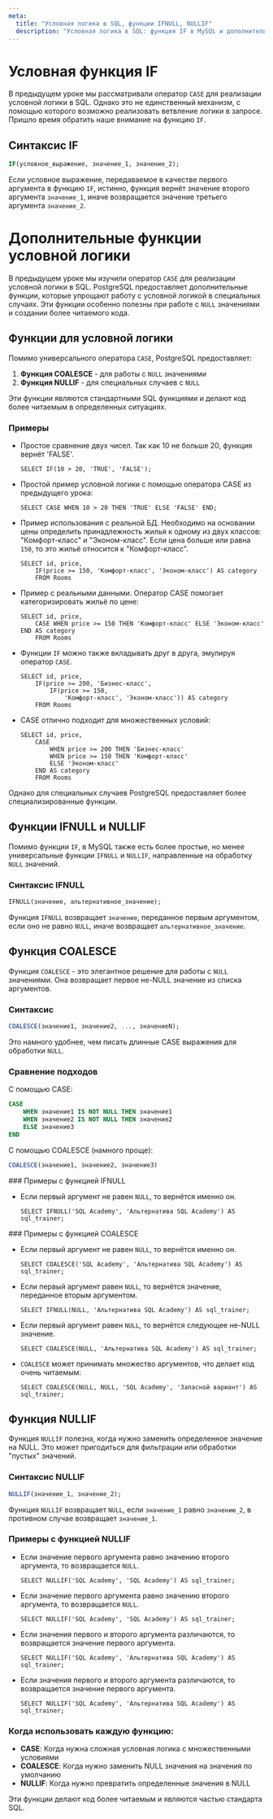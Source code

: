 ```yaml
---
meta:
  title: "Условная логика в SQL, функции IFNULL, NULLIF"
  description: "Условная логика в SQL: функция IF в MySQL и дополнительные функции в PostgreSQL (COALESCE, NULLIF)"
---
```


<MySQLOnly>

# Условная функция IF

В предыдущем уроке мы рассматривали оператор `CASE` для реализации условной логики в SQL.
Однако это не единственный механизм, с помощью которого возможно реализовать ветвление логики в запросе.
Пришло время обратить наше внимание на функцию `IF`.

## Синтаксис IF

```sql
IF(условное_выражение, значение_1, значение_2);
```

Если условное выражение, передаваемое в качестве первого аргумента в функцию `IF`,
истинно, функция вернёт значение второго аргумента `значение_1`, иначе возвращается значение третьего аргумента `значение_2`.

</MySQLOnly>

<PostgreSQLOnly>

# Дополнительные функции условной логики

В предыдущем уроке мы изучили оператор `CASE` для реализации условной логики в SQL.
PostgreSQL предоставляет дополнительные функции, которые упрощают работу с условной логикой в специальных случаях.
Эти функции особенно полезны при работе с `NULL` значениями и создании более читаемого кода.

## Функции для условной логики

Помимо универсального оператора `CASE`, PostgreSQL предоставляет:

1. **Функция COALESCE** - для работы с `NULL` значениями
2. **Функция NULLIF** - для специальных случаев с `NULL`

Эти функции являются стандартными SQL функциями и делают код более читаемым в определенных ситуациях.

</PostgreSQLOnly>

### Примеры

<MySQLOnly>

- Простое сравнение двух чисел. Так как 10 не больше 20, функция вернёт 'FALSE'.

  ```sql-executable-Airbnb
  SELECT IF(10 > 20, 'TRUE', 'FALSE');
  ```

</MySQLOnly>

<PostgreSQLOnly>

- Простой пример условной логики с помощью оператора CASE из предыдущего урока:

  ```sql-executable-Airbnb
  SELECT CASE WHEN 10 > 20 THEN 'TRUE' ELSE 'FALSE' END;
  ```

</PostgreSQLOnly>

<MySQLOnly>

- Пример использования с реальной БД. Необходимо на основании цены определить принадлежность жилья к одному из двух классов: "Комфорт-класс" и "Эконом-класс".
  Если цена больше или равна `150`, то это жильё относится к "Комфорт-класс".

  <ERD databaseName="Airbnb" />

  ```sql-executable-Airbnb
  SELECT id, price,
      IF(price >= 150, 'Комфорт-класс', 'Эконом-класс') AS category
      FROM Rooms
  ```

</MySQLOnly>

<PostgreSQLOnly>

- Пример с реальными данными. Оператор CASE помогает категоризировать жильё по цене:

  <ERD databaseName="Airbnb" />

  ```sql-executable-Airbnb
  SELECT id, price,
      CASE WHEN price >= 150 THEN 'Комфорт-класс' ELSE 'Эконом-класс' END AS category
      FROM Rooms
  ```

</PostgreSQLOnly>

<MySQLOnly>

- Функции `IF` можно также вкладывать друг в друга, эмулируя оператор `CASE`.

  ```sql-executable-Airbnb
  SELECT id, price,
      IF(price >= 200, 'Бизнес-класс',
          IF(price >= 150,
              'Комфорт-класс', 'Эконом-класс')) AS category
      FROM Rooms
  ```

</MySQLOnly>

<PostgreSQLOnly>

- CASE отлично подходит для множественных условий:

  ```sql-executable-Airbnb
  SELECT id, price,
      CASE
          WHEN price >= 200 THEN 'Бизнес-класс'
          WHEN price >= 150 THEN 'Комфорт-класс'
          ELSE 'Эконом-класс'
      END AS category
      FROM Rooms
  ```

Однако для специальных случаев PostgreSQL предоставляет более специализированные функции.

</PostgreSQLOnly>

<MySQLOnly>

## Функции IFNULL и NULLIF

Помимо функции `IF`, в MySQL также есть более простые, но менее универсальные функции `IFNULL` и `NULLIF`,
направленные на обработку `NULL` значений.

### Синтаксис IFNULL

```sql
IFNULL(значение, альтернативное_значение);
```

Функция `IFNULL` возвращает `значение`, переданное первым аргументом, если оно не равно `NULL`, иначе возвращает
`альтернативное_значение`.

</MySQLOnly>

<PostgreSQLOnly>

## Функция COALESCE

Функция `COALESCE` - это элегантное решение для работы с `NULL` значениями.
Она возвращает первое не-NULL значение из списка аргументов.

### Синтаксис

```sql
COALESCE(значение1, значение2, ..., значениеN);
```

Это намного удобнее, чем писать длинные CASE выражения для обработки `NULL`.

### Сравнение подходов

С помощью CASE:

```sql
CASE
    WHEN значение1 IS NOT NULL THEN значение1
    WHEN значение2 IS NOT NULL THEN значение2
    ELSE значение3
END
```

С помощью COALESCE (намного проще):

```sql
COALESCE(значение1, значение2, значение3)
```

</PostgreSQLOnly>

<MySQLOnly>
### Примеры с функцией IFNULL

- Если первый аргумент не равен `NULL`, то вернётся именно он.

  ```sql-executable-Airbnb
  SELECT IFNULL('SQL Academy', 'Альтернатива SQL Academy') AS sql_trainer;
  ```

</MySQLOnly>

<PostgreSQLOnly>
### Примеры с функцией COALESCE

- Если первый аргумент не равен `NULL`, то вернётся именно он.

  ```sql-executable-Airbnb
  SELECT COALESCE('SQL Academy', 'Альтернатива SQL Academy') AS sql_trainer;
  ```

</PostgreSQLOnly>

<MySQLOnly>

- Если первый аргумент равен `NULL`, то вернётся значение, переданное вторым аргументом.

  ```sql-executable-Airbnb
  SELECT IFNULL(NULL, 'Альтернатива SQL Academy') AS sql_trainer;
  ```

</MySQLOnly>

<PostgreSQLOnly>

- Если первый аргумент равен `NULL`, то вернётся следующее не-NULL значение.

  ```sql-executable-Airbnb
  SELECT COALESCE(NULL, 'Альтернатива SQL Academy') AS sql_trainer;
  ```

- `COALESCE` может принимать множество аргументов, что делает код очень читаемым:

  ```sql-executable-Airbnb
  SELECT COALESCE(NULL, NULL, 'SQL Academy', 'Запасной вариант') AS sql_trainer;
  ```

## Функция NULLIF

Функция `NULLIF` полезна, когда нужно заменить определенное значение на NULL.
Это может пригодиться для фильтрации или обработки "пустых" значений.

</PostgreSQLOnly>

### Синтаксис NULLIF

```sql
NULLIF(значение_1, значение_2);
```

Функция `NULLIF` возвращает `NULL`, если `значение_1` равно `значению_2`, в противном случае возвращает `значение_1`.

### Примеры с функцией NULLIF

<MySQLOnly>

- Если значение первого аргумента равно значению второго аргумента, то возвращается `NULL`.

  ```sql-executable-Airbnb
  SELECT NULLIF('SQL Academy', 'SQL Academy') AS sql_trainer;
  ```

</MySQLOnly>

<PostgreSQLOnly>

- Если значение первого аргумента равно значению второго аргумента, то возвращается `NULL`.

  ```sql-executable-Airbnb
  SELECT NULLIF('SQL Academy', 'SQL Academy') AS sql_trainer;
  ```

</PostgreSQLOnly>

<MySQLOnly>

- Если значения первого и второго аргумента различаются, то возвращается значение первого аргумента.

  ```sql-executable-Airbnb
  SELECT NULLIF('SQL Academy', 'Альтернатива SQL Academy') AS sql_trainer;
  ```

</MySQLOnly>

<PostgreSQLOnly>

- Если значения первого и второго аргумента различаются, то возвращается значение первого аргумента.

  ```sql-executable-Airbnb
  SELECT NULLIF('SQL Academy', 'Альтернатива SQL Academy') AS sql_trainer;
  ```

</PostgreSQLOnly>

<PostgreSQLOnly>

### Когда использовать каждую функцию:

- **CASE**: Когда нужна сложная условная логика с множественными условиями
- **COALESCE**: Когда нужно заменить NULL значения на значения по умолчанию
- **NULLIF**: Когда нужно превратить определенные значения в NULL

Эти функции делают код более читаемым и являются частью стандарта SQL.

</PostgreSQLOnly>
